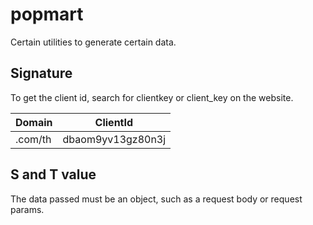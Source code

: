 # popmart
Certain utilities to generate certain data.

## Signature

To get the client id, search for clientkey or client_key on the website.

| Domain  | ClientId          |
|---------|-------------------|
| .com/th | dbaom9yv13gz80n3j |

## S and T value

The data passed must be an object, such as a request body or request params.